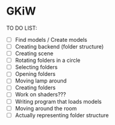 # GKiW
TO DO LIST:
 - [ ] Find models / Create models
 - [ ] Creating backend (folder structure)
 - [ ] Creating scene
 - [ ] Rotating folders in a circle
 - [ ] Selecting folders
 - [ ] Opening folders
 - [ ] Moving lamp around
 - [ ] Creating folders
 - [ ] Work on shaders???
 - [ ] Writing program that loads models
 - [ ] Moving around the room
 - [ ] Actually representing folder structure
